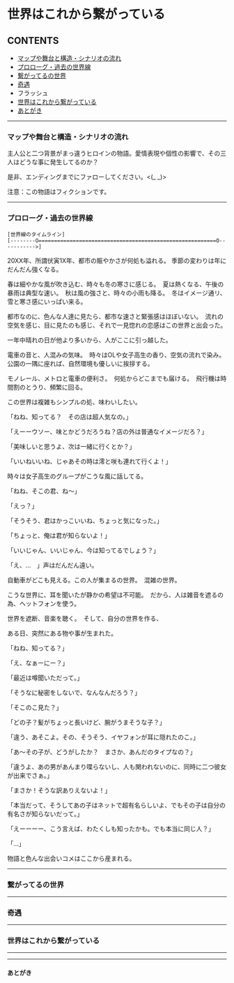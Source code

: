 # 世界はこれから繋がっている

## CONTENTS
* [マップや舞台と構造・シナリオの流れ](#マップや舞台と構造シナリオの流れ)
* [プロローグ・過去の世界線](#プロローグ過去の世界線)
* [繋がってるの世界](#繋がってるの世界)
* [奇遇](#奇遇)
* フラッシュ
* [世界はこれから繋がっている](#世界はこれから繋がっている)
* [あとがき](#あとがき)

---

### マップや舞台と構造・シナリオの流れ

主人公と二つ背景がまっ違うヒロインの物語。愛情表現や個性の影響で、その三人はどうな事に発生してるのか？  

是非、エンディングまでにファローしてください。<(_ _)>

注意：この物語はフィクションです。

---

### プロローグ・過去の世界線

```
[世界線のタイムライン]
[--------O=========================================================O----------->]
```

20XX年、所謂伏寅1X年、都市の賑やかさが何処も溢れる。 季節の変わりは年にだんだん強くなる。

春は細やかな風が吹き込む、時々も冬の寒さに感じる。　夏は熱くなる、午後の暴雨は典型な速い。　秋は風の強さと、時々の小雨も降る。　冬はイメージ通リ、雪と寒さ感にいっぱい来る。

都市なのに、色んな人達に見たら、都市な速さと緊張感はほぼいない。　流れの空気を感じ、目に見たのも感じ、それで一見惚れの恋感はこの世界と出会った。

一年中晴れの日が他より多いから、人がここに引っ越した。

電車の音と、人混みの気味。　時々はOLや女子高生の香り、空気の流れで染み。　公園の一隅に座れば、自然環境も優しいに挨拶する。

モノレール、メトロと電車の便利さ。　何処からどこまでも届ける。　飛行機は時間割のとうり、頻繁に回る。

この世界は複雑もシンプルの処、味わいしたい。

「ねね、知ってる？　その店は超人気なの。」

「えーーウソー、味とかどうだろうね？店の外は普通なイメージだろ？」

「美味しいと思うよ、次は一緒に行くとか？」

「いいねいいね、じゃあその時は澪と咲も連れて行くよ！」

時々は女子高生のグループがこうな風に話してる。

「ねね、そこの君、ね～」

「えっ？」

「そうそう、君はかっこいいね、ちょっと気になった。」

「ちょっと、俺は君が知らないよ！」

「いいじゃん、いいじゃん、今は知ってるでしょう？」

「え、…　」声はだんだん遠い。

自動車がどこも見える。この人が集まるの世界。　混雑の世界。

こうな世界に、耳を聞いたが静かの希望は不可能。　だから、人は雑音を遮るの為、ヘットフォンを使う。

世界を遮断、音楽を聴く。　そして、自分の世界を作る、

ある日、突然にある物や事が生まれた。

「ねね、知ってる？」

「え、なぁーにー？」

「最近は噂聞いただって。」

「そうなに秘密をしないで、なんなんだろう？」

「そこのこ見た？」

「どの子？髪がちょっと長いけど、腕がうまそうな子？」

「違う、あそこよ。その、そうそう、イヤフォンが耳に隠れたのこ。」

「あ〜その子が、どうがしたか？　まさか、あんだのタイプなの？」

「違うよ、あの男があんまり喋らないし、人も関われないのに、同時に二つ彼女が出来でさぁ。」

「まさか！そうな訳ありえないよ！」

「本当だって、そうしてあの子はネットで超有名らしいよ、でもその子は自分の有名さが知らないだって。」

「えーーーー、こう言えば、わたくしも知ったかも。でも本当に同じ人？」

「...」

物語と色んな出会いコメはここから産まれる。

---

### 繋がってるの世界

---

### 奇遇

---

### 世界はこれから繋がっている

---  
---  

#### あとがき